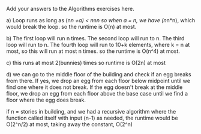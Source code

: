 Add your answers to the Algorithms exercises here.

a) Loop runs as long as (n*n +a) < n*n*n
    so when a = n, we have (n*n*n), which would break the loop.
so the runtime is O(n) at most. 

b) The first loop will run n times.
    The second loop will run to n.
    The third loop will run to n.
    The fourth loop will run to 10+k elements, where k = n at most, so this will run at most n times.
so the runtime is O(n^4) at most.

c) this runs at most 2(bunnies) times 
so runtime is O(2n) at most

d) we can go to the middle floor of the building and check if an egg breaks from there. If yes, we drop an egg from each floor below midpoint until we find one where it does not break.
If the egg doesn't break at the middle floor, we drop an egg from each floor above the base case until we find a floor where the egg does break.

if n = stories in building, and we had a recursive algorithm where the function called itself with input (n-1) as needed, the runtime would be O(2^n/2) at most, 
taking away the constant, O(2^n)



